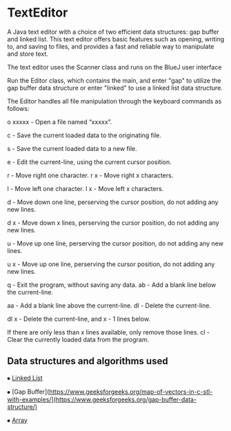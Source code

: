 # TextEditor
A Java text editor with a choice of two efficient data structures: gap buffer and linked list. This text editor offers basic features such as opening, writing to, and saving to files, and provides a fast and reliable way to manipulate and store text.

The text editor uses the Scanner class and runs on the BlueJ user interface

Run the Editor class, which contains the main, and enter "gap" to utilize the gap buffer data structure or enter "linked" to use a linked list data 
structure.

The Editor handles all file manipulation through the keyboard commands as follows:

o xxxxx - Open a file named “xxxxx”.

c - Save the current loaded data to the originating file.

s - Save the current loaded data to a new file. 

e - Edit the current-line, using the current cursor position. 

r - Move right one character. r x - Move right x characters. 

l - Move left one character. l x - Move left x characters. 

d - Move down one line, perserving the cursor position, do not adding any new lines.

d x - Move down x lines, perserving the cursor position, do not adding any new lines. 

u - Move up one line, perserving the cursor position, do not adding any new lines. 

u x - Move up one line, perserving the cursor position, do not adding any new lines. 

q - Exit the program, without saving any data. ab - Add a blank line below the current-line.

aa - Add a blank line above the current-line. dl - Delete the current-line. 

dl x - Delete the current-line, and x - 1 lines below. 

If there are only less than x lines available, only remove those lines. cl - Clear the currently loaded data from the program.

## Data structures and algorithms used


⦁	[Linked List](https://www.geeksforgeeks.org/data-structures/linked-list/)

⦁	[Gap Buffer](https://www.geeksforgeeks.org/map-of-vectors-in-c-stl-with-examples/](https://www.geeksforgeeks.org/gap-buffer-data-structure/)

⦁	[Array](https://www.geeksforgeeks.org/arrays-in-c-cpp/)  


